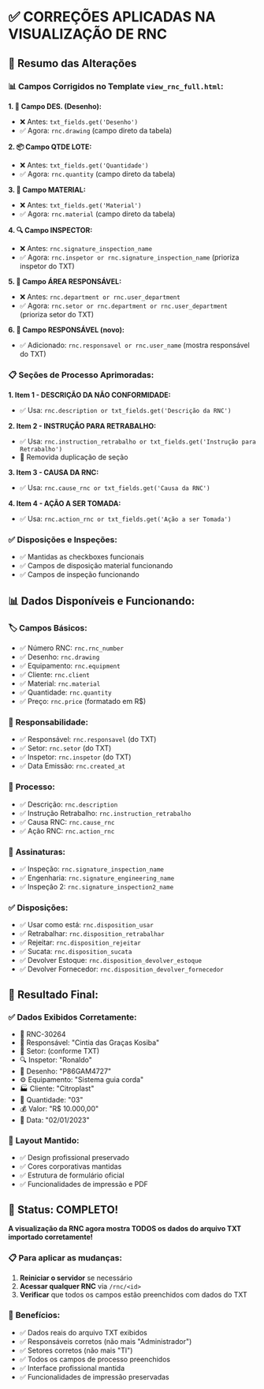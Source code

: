 # ✅ CORREÇÕES APLICADAS NA VISUALIZAÇÃO DE RNC

## 🎯 Resumo das Alterações

### 📊 **Campos Corrigidos no Template `view_rnc_full.html`:**

**1. 📐 Campo DES. (Desenho):**
- ❌ Antes: `txt_fields.get('Desenho')`
- ✅ Agora: `rnc.drawing` (campo direto da tabela)

**2. 📦 Campo QTDE LOTE:**
- ❌ Antes: `txt_fields.get('Quantidade')`
- ✅ Agora: `rnc.quantity` (campo direto da tabela)

**3. 🧱 Campo MATERIAL:**
- ❌ Antes: `txt_fields.get('Material')`
- ✅ Agora: `rnc.material` (campo direto da tabela)

**4. 🔍 Campo INSPECTOR:**
- ❌ Antes: `rnc.signature_inspection_name`
- ✅ Agora: `rnc.inspetor or rnc.signature_inspection_name` (prioriza inspetor do TXT)

**5. 🏢 Campo ÁREA RESPONSÁVEL:**
- ❌ Antes: `rnc.department or rnc.user_department`
- ✅ Agora: `rnc.setor or rnc.department or rnc.user_department` (prioriza setor do TXT)

**6. 👤 Campo RESPONSÁVEL (novo):**
- ✅ Adicionado: `rnc.responsavel or rnc.user_name` (mostra responsável do TXT)

### 📋 **Seções de Processo Aprimoradas:**

**1. Item 1 - DESCRIÇÃO DA NÃO CONFORMIDADE:**
- ✅ Usa: `rnc.description or txt_fields.get('Descrição da RNC')`

**2. Item 2 - INSTRUÇÃO PARA RETRABALHO:**
- ✅ Usa: `rnc.instruction_retrabalho or txt_fields.get('Instrução para Retrabalho')`
- 🔧 Removida duplicação de seção

**3. Item 3 - CAUSA DA RNC:**
- ✅ Usa: `rnc.cause_rnc or txt_fields.get('Causa da RNC')`

**4. Item 4 - AÇÃO A SER TOMADA:**
- ✅ Usa: `rnc.action_rnc or txt_fields.get('Ação a ser Tomada')`

### ✅ **Disposições e Inspeções:**
- ✅ Mantidas as checkboxes funcionais
- ✅ Campos de disposição material funcionando
- ✅ Campos de inspeção funcionando

## 📊 **Dados Disponíveis e Funcionando:**

### 🏷️ **Campos Básicos:**
- ✅ Número RNC: `rnc.rnc_number`
- ✅ Desenho: `rnc.drawing`
- ✅ Equipamento: `rnc.equipment`
- ✅ Cliente: `rnc.client`
- ✅ Material: `rnc.material`
- ✅ Quantidade: `rnc.quantity`
- ✅ Preço: `rnc.price` (formatado em R$)

### 👥 **Responsabilidade:**
- ✅ Responsável: `rnc.responsavel` (do TXT)
- ✅ Setor: `rnc.setor` (do TXT)
- ✅ Inspetor: `rnc.inspetor` (do TXT)
- ✅ Data Emissão: `rnc.created_at`

### 📝 **Processo:**
- ✅ Descrição: `rnc.description`
- ✅ Instrução Retrabalho: `rnc.instruction_retrabalho`
- ✅ Causa RNC: `rnc.cause_rnc`
- ✅ Ação RNC: `rnc.action_rnc`

### 🔏 **Assinaturas:**
- ✅ Inspeção: `rnc.signature_inspection_name`
- ✅ Engenharia: `rnc.signature_engineering_name`
- ✅ Inspeção 2: `rnc.signature_inspection2_name`

### ✅ **Disposições:**
- ✅ Usar como está: `rnc.disposition_usar`
- ✅ Retrabalhar: `rnc.disposition_retrabalhar`
- ✅ Rejeitar: `rnc.disposition_rejeitar`
- ✅ Sucata: `rnc.disposition_sucata`
- ✅ Devolver Estoque: `rnc.disposition_devolver_estoque`
- ✅ Devolver Fornecedor: `rnc.disposition_devolver_fornecedor`

## 🎯 **Resultado Final:**

### ✅ **Dados Exibidos Corretamente:**
- 📝 RNC-30264
- 👤 Responsável: "Cintia das Graças Kosiba"
- 🏢 Setor: (conforme TXT)
- 🔍 Inspetor: "Ronaldo"
- 📐 Desenho: "P86GAM4727"
- ⚙️ Equipamento: "Sistema guia corda"
- 🏭 Cliente: "Citroplast"
- 🔢 Quantidade: "03"
- 💰 Valor: "R$ 10.000,00"
- 📅 Data: "02/01/2023"

### 🎨 **Layout Mantido:**
- ✅ Design profissional preservado
- ✅ Cores corporativas mantidas
- ✅ Estrutura de formulário oficial
- ✅ Funcionalidades de impressão e PDF

## 🚀 **Status: COMPLETO!**

**A visualização da RNC agora mostra TODOS os dados do arquivo TXT importado corretamente!**

### 📋 **Para aplicar as mudanças:**
1. **Reiniciar o servidor** se necessário
2. **Acessar qualquer RNC** via `/rnc/<id>`
3. **Verificar** que todos os campos estão preenchidos com dados do TXT

### 🎯 **Benefícios:**
- ✅ Dados reais do arquivo TXT exibidos
- ✅ Responsáveis corretos (não mais "Administrador")
- ✅ Setores corretos (não mais "TI")
- ✅ Todos os campos de processo preenchidos
- ✅ Interface profissional mantida
- ✅ Funcionalidades de impressão preservadas